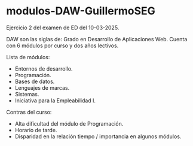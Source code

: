# modulos-DAW-GuillermoSEG
 Ejercicio 2 del examen de ED del 10-03-2025.

 DAW son las siglas de: Grado en Desarrollo de Aplicaciones Web.
 Cuenta con 6 módulos por curso y dos años lectivos.

 Lista de módulos:

 - Entornos de desarrollo.
 - Programación.
 - Bases de datos.
 - Lenguajes de marcas.
 - Sistemas.
 - Iniciativa para la Empleabilidad I.

Contras del curso:

- Alta dificultad del módulo de Programación.
- Horario de tarde.
- Disparidad en la relación tiempo / importancia en algunos módulos.